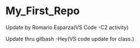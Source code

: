 # My_First_Repo
Update by Romario Esparza(VS Code -C2 activity) 

Update thru gitbash
-Hey(VS code update for class.)